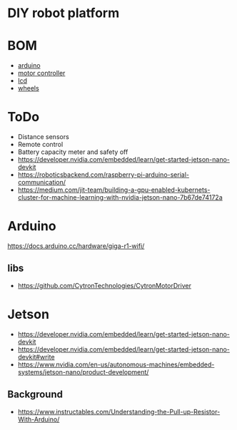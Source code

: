 # DIY robot platform

# BOM
- [arduino](https://docs.arduino.cc/hardware/giga-r1-wifi/)
- [motor controller](https://www.cytron.io/p-3amp-4v-16v-dc-motor-driver-2-channels)
- [lcd](https://wiki.dfrobot.com/Gravity__I2C_16x2_Arduino_LCD_with_RGB_Font_Display_SKU__DFR0554)
- [wheels](https://www.gobilda.com/140mm-mecanum-wheel-set-70a-durometer-bearing-supported-rollers/)

# ToDo
- Distance sensors
- Remote control
- Battery capacity meter and safety off
- https://developer.nvidia.com/embedded/learn/get-started-jetson-nano-devkit
- https://roboticsbackend.com/raspberry-pi-arduino-serial-communication/
- https://medium.com/jit-team/building-a-gpu-enabled-kubernets-cluster-for-machine-learning-with-nvidia-jetson-nano-7b67de74172a

# Arduino
https://docs.arduino.cc/hardware/giga-r1-wifi/

## libs
- https://github.com/CytronTechnologies/CytronMotorDriver

# Jetson
- https://developer.nvidia.com/embedded/learn/get-started-jetson-nano-devkit
- https://developer.nvidia.com/embedded/learn/get-started-jetson-nano-devkit#write
- https://www.nvidia.com/en-us/autonomous-machines/embedded-systems/jetson-nano/product-development/

## Background
- https://www.instructables.com/Understanding-the-Pull-up-Resistor-With-Arduino/
